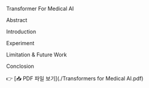 Transformer For Medical AI

Abstract

Introduction

Experiment

Limitation & Future Work

Conclosion

👉 [📥 PDF 파일 보기](./Transformers for Medical AI.pdf)
